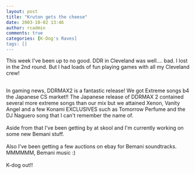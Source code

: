 ```yaml
---
layout: post
title: "Kruton gets the cheese"
date: 2003-10-02 13:46
author: rcadmin
comments: true
categories: [K-Dog's Raves]
tags: []
---
```

This week I've been up to no good. DDR in Cleveland was well.... bad. I lost in the 2nd round. But I had loads of fun playing games with all my Cleveland crew!
<br />

<br />
In gaming news, DDRMAX2 is a fantastic release! We got Extreme songs b4 the Japanese CS market!! The Japanese release of DDRMAX 2 contained several more extreme songs than our mix but we attained Xenon, Vanity Angel and a few Konami EXCLUSIVES such as Tomorrow Perfume and the DJ Naguero song that I can't remember the name of.
<br />

<br />
Aside from that I've been getting by at skool and I'm currently working on some new Bemani stuff.
<br />

<br />
Also I've been getting a few auctions on ebay for Bemani soundtracks. MMMMMM, Bemani music :)
<br />

<br />
K-dog out!!
